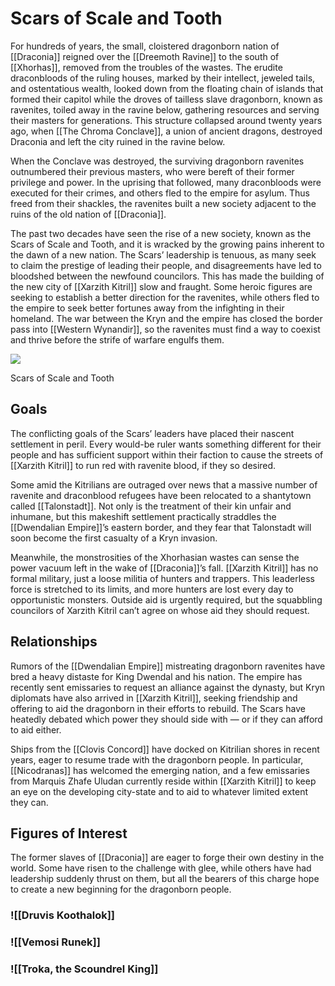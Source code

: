 # Scars of Scale and Tooth

For hundreds of years, the small, cloistered dragonborn nation of [[Draconia]] reigned over the [[Dreemoth Ravine]] to the south of [[Xhorhas]], removed from the troubles of the wastes. The erudite draconbloods of the ruling houses, marked by their intellect, jeweled tails, and ostentatious wealth, looked down from the floating chain of islands that formed their capitol while the droves of tailless slave dragonborn, known as ravenites, toiled away in the ravine below, gathering resources and serving their masters for generations. This structure collapsed around twenty years ago, when [[The Chroma Conclave]], a union of ancient dragons, destroyed Draconia and left the city ruined in the ravine below.

When the Conclave was destroyed, the surviving dragonborn ravenites outnumbered their previous masters, who were bereft of their former privilege and power. In the uprising that followed, many draconbloods were executed for their crimes, and others fled to the empire for asylum. Thus freed from their shackles, the ravenites built a new society adjacent to the ruins of the old nation of [[Draconia]].

The past two decades have seen the rise of a new society, known as the Scars of Scale and Tooth, and it is wracked by the growing pains inherent to the dawn of a new nation. The Scars’ leadership is tenuous, as many seek to claim the prestige of leading their people, and disagreements have led to bloodshed between the newfound councilors. This has made the building of the new city of [[Xarzith Kitril]] slow and fraught. Some heroic figures are seeking to establish a better direction for the ravenites, while others fled to the empire to seek better fortunes away from the infighting in their homeland. The war between the Kryn and the empire has closed the border pass into [[Western Wynandir]], so the ravenites must find a way to coexist and thrive before the strife of warfare engulfs them.

[![](https://media.dndbeyond.com/compendium-images/egtw/yDOyqyOocErRgYJK/02-13.png)](https://media.dndbeyond.com/compendium-images/egtw/yDOyqyOocErRgYJK/02-13.png)

Scars of Scale and Tooth
## Goals

The conflicting goals of the Scars’ leaders have placed their nascent settlement in peril. Every would-be ruler wants something different for their people and has sufficient support within their faction to cause the streets of [[Xarzith Kitril]] to run red with ravenite blood, if they so desired.

Some amid the Kitrilians are outraged over news that a massive number of ravenite and draconblood refugees have been relocated to a shantytown called [[Talonstadt]]. Not only is the treatment of their kin unfair and inhumane, but this makeshift settlement practically straddles the [[Dwendalian Empire]]’s eastern border, and they fear that Talonstadt will soon become the first casualty of a Kryn invasion.

Meanwhile, the monstrosities of the Xhorhasian wastes can sense the power vacuum left in the wake of [[Draconia]]’s fall. [[Xarzith Kitril]] has no formal military, just a loose militia of hunters and trappers. This leaderless force is stretched to its limits, and more hunters are lost every day to opportunistic monsters. Outside aid is urgently required, but the squabbling councilors of Xarzith Kitril can’t agree on whose aid they should request.

## Relationships

Rumors of the [[Dwendalian Empire]] mistreating dragonborn ravenites have bred a heavy distaste for King Dwendal and his nation. The empire has recently sent emissaries to request an alliance against the dynasty, but Kryn diplomats have also arrived in [[Xarzith Kitril]], seeking friendship and offering to aid the dragonborn in their efforts to rebuild. The Scars have heatedly debated which power they should side with — or if they can afford to aid either.

Ships from the [[Clovis Concord]] have docked on Kitrilian shores in recent years, eager to resume trade with the dragonborn people. In particular, [[Nicodranas]] has welcomed the emerging nation, and a few emissaries from Marquis Zhafe Uludan currently reside within [[Xarzith Kitril]] to keep an eye on the developing city-state and to aid to whatever limited extent they can.

## Figures of Interest

The former slaves of [[Draconia]] are eager to forge their own destiny in the world. Some have risen to the challenge with glee, while others have had leadership suddenly thrust on them, but all the bearers of this charge hope to create a new beginning for the dragonborn people.

### ![[Druvis Koothalok]]

### ![[Vemosi Runek]]

### ![[Troka, the Scoundrel King]]

##